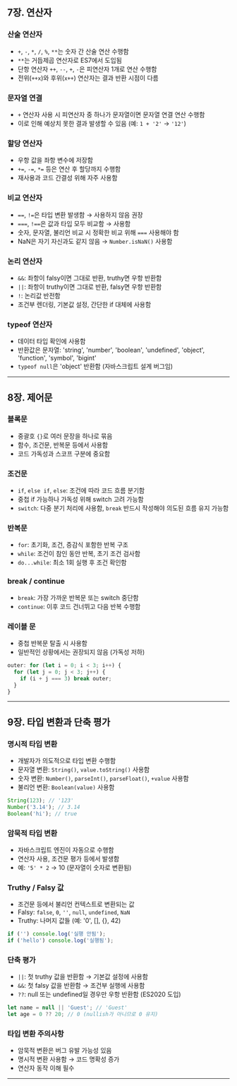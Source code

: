 ## 7장. 연산자

### 산술 연산자

- `+`, `-`, `*`, `/`, `%`, `**`는 숫자 간 산술 연산 수행함
- `**`는 거듭제곱 연산자로 ES7에서 도입됨
- 단항 연산자 `++`, `--`, `+`, `-`은 피연산자 1개로 연산 수행함
- 전위(`++x`)와 후위(`x++`) 연산자는 결과 반환 시점이 다름

### 문자열 연결

- `+` 연산자 사용 시 피연산자 중 하나가 문자열이면 문자열 연결 연산 수행함
- 이로 인해 예상치 못한 결과 발생할 수 있음 (예: `1 + '2'` → `'12'`)

### 할당 연산자

- 우항 값을 좌항 변수에 저장함
- `+=`, `-=`, `*=` 등은 연산 후 할당까지 수행함
- 재사용과 코드 간결성 위해 자주 사용함

### 비교 연산자

- `==`, `!=`은 타입 변환 발생함 → 사용하지 않음 권장
- `===`, `!==`은 값과 타입 모두 비교함 → 사용함
- 숫자, 문자열, 불리언 비교 시 정확한 비교 위해 `===` 사용해야 함
- NaN은 자기 자신과도 같지 않음 → `Number.isNaN()` 사용함

### 논리 연산자

- `&&`: 좌항이 falsy이면 그대로 반환, truthy면 우항 반환함
- `||`: 좌항이 truthy이면 그대로 반환, falsy면 우항 반환함
- `!`: 논리값 반전함
- 조건부 렌더링, 기본값 설정, 간단한 if 대체에 사용함

### typeof 연산자

- 데이터 타입 확인에 사용함
- 반환값은 문자열: 'string', 'number', 'boolean', 'undefined', 'object', 'function', 'symbol', 'bigint'
- `typeof null`은 'object' 반환함 (자바스크립트 설계 버그임)

---

## 8장. 제어문

### 블록문

- 중괄호 `{}`로 여러 문장을 하나로 묶음
- 함수, 조건문, 반복문 등에서 사용함
- 코드 가독성과 스코프 구분에 중요함

### 조건문

- `if`, `else if`, `else`: 조건에 따라 코드 흐름 분기함
- 중첩 if 가능하나 가독성 위해 switch 고려 가능함
- `switch`: 다중 분기 처리에 사용함, `break` 반드시 작성해야 의도된 흐름 유지 가능함

### 반복문

- `for`: 초기화, 조건, 증감식 포함한 반복 구조
- `while`: 조건이 참인 동안 반복, 초기 조건 검사함
- `do...while`: 최소 1회 실행 후 조건 확인함

### break / continue

- `break`: 가장 가까운 반복문 또는 switch 중단함
- `continue`: 이후 코드 건너뛰고 다음 반복 수행함

### 레이블 문

- 중첩 반복문 탈출 시 사용함
- 일반적인 상황에서는 권장되지 않음 (가독성 저하)

```javascript
outer: for (let i = 0; i < 3; i++) {
  for (let j = 0; j < 3; j++) {
    if (i + j === 3) break outer;
  }
}
```

---

## 9장. 타입 변환과 단축 평가

### 명시적 타입 변환

- 개발자가 의도적으로 타입 변환 수행함
- 문자열 변환: `String()`, `value.toString()` 사용함
- 숫자 변환: `Number()`, `parseInt()`, `parseFloat()`, `+value` 사용함
- 불리언 변환: `Boolean(value)` 사용함

```javascript
String(123); // '123'
Number('3.14'); // 3.14
Boolean('hi'); // true
```

### 암묵적 타입 변환

- 자바스크립트 엔진이 자동으로 수행함
- 연산자 사용, 조건문 평가 등에서 발생함
- 예: `'5' * 2` → 10 (문자열이 숫자로 변환됨)

### Truthy / Falsy 값

- 조건문 등에서 불리언 컨텍스트로 변환되는 값
- Falsy: `false`, `0`, `''`, `null`, `undefined`, `NaN`
- Truthy: 나머지 값들 (예: '0', [], {}, 42)

```javascript
if ('') console.log('실행 안됨');
if ('hello') console.log('실행됨');
```

### 단축 평가

- `||`: 첫 truthy 값을 반환함 → 기본값 설정에 사용함
- `&&`: 첫 falsy 값을 반환함 → 조건부 실행에 사용함
- `??`: null 또는 undefined일 경우만 우항 반환함 (ES2020 도입)

```javascript
let name = null || 'Guest'; // 'Guest'
let age = 0 ?? 20; // 0 (nullish가 아니므로 0 유지)
```

### 타입 변환 주의사항

- 암묵적 변환은 버그 유발 가능성 있음
- 명시적 변환 사용함 → 코드 명확성 증가
- 연산자 동작 이해 필수

---
